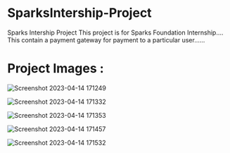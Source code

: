 # SparksIntership-Project

Sparks Intership Project 
This project is for Sparks Foundation Internship....
This contain a payment gateway for payment to a particular user......




# Project Images :

![Screenshot 2023-04-14 171249](https://user-images.githubusercontent.com/113287315/232035426-ee343b6c-715f-414c-94d9-ba7044153d3b.jpg)

![Screenshot 2023-04-14 171332](https://user-images.githubusercontent.com/113287315/232035447-55c23705-7253-4325-bb01-c7b6e25ab692.jpg)

![Screenshot 2023-04-14 171353](https://user-images.githubusercontent.com/113287315/232035482-9ebca2fd-6e6f-4ce3-947c-b6a50fcdde03.jpg)

![Screenshot 2023-04-14 171457](https://user-images.githubusercontent.com/113287315/232035502-0d9ce6b5-c5b6-42d9-8fa6-afac12499218.jpg)

![Screenshot 2023-04-14 171532](https://user-images.githubusercontent.com/113287315/232035520-d75e5cad-6e73-4214-b808-826b1dd10be2.jpg)

